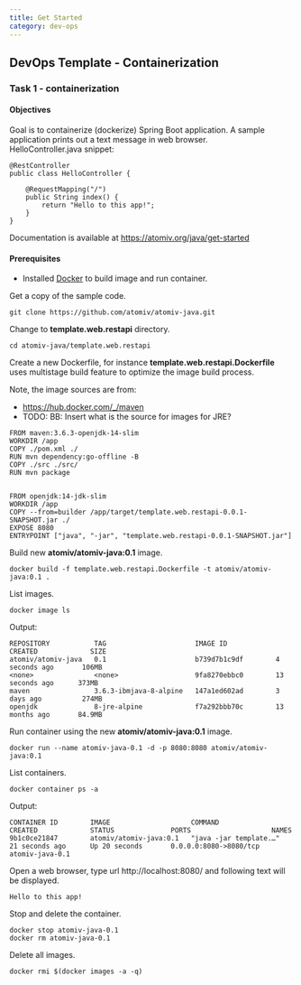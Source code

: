 ```yaml
---
title: Get Started
category: dev-ops
---
```


## DevOps Template - Containerization

### Task 1 - containerization

#### Objectives

Goal is to containerize (dockerize) Spring Boot application. A sample application prints out a text message in web browser.  
HelloController.java snippet:
```
@RestController
public class HelloController {

	@RequestMapping("/")
	public String index() {
		return "Hello to this app!";
	}
}
```
Documentation is available at https://atomiv.org/java/get-started

#### Prerequisites

* Installed [Docker](https://docs.docker.com/get-docker/) to build image and run container.
  
Get a copy of the sample code.
```
git clone https://github.com/atomiv/atomiv-java.git
```
  
Change to **template.web.restapi** directory.
```
cd atomiv-java/template.web.restapi
```

Create a new Dockerfile, for instance **template.web.restapi.Dockerfile** uses multistage build feature to optimize the image build process. 

Note, the image sources are from:
* https://hub.docker.com/_/maven
* TODO: BB: Insert what is the source for images for JRE?

```
FROM maven:3.6.3-openjdk-14-slim
WORKDIR /app
COPY ./pom.xml ./
RUN mvn dependency:go-offline -B
COPY ./src ./src/
RUN mvn package


FROM openjdk:14-jdk-slim
WORKDIR /app
COPY --from=builder /app/target/template.web.restapi-0.0.1-SNAPSHOT.jar ./
EXPOSE 8080
ENTRYPOINT ["java", "-jar", "template.web.restapi-0.0.1-SNAPSHOT.jar"]
```
  
Build new **atomiv/atomiv-java:0.1** image.
```
docker build -f template.web.restapi.Dockerfile -t atomiv/atomiv-java:0.1 .
```
  
List images.
```
docker image ls
```
Output:
```
REPOSITORY           TAG                      IMAGE ID            CREATED             SIZE
atomiv/atomiv-java   0.1                      b739d7b1c9df        4 seconds ago       106MB
<none>               <none>                   9fa8270ebbc0        13 seconds ago      373MB
maven                3.6.3-ibmjava-8-alpine   147a1ed602ad        3 days ago          274MB
openjdk              8-jre-alpine             f7a292bbb70c        13 months ago       84.9MB
```
  
Run container using the new **atomiv/atomiv-java:0.1** image.
```
docker run --name atomiv-java-0.1 -d -p 8080:8080 atomiv/atomiv-java:0.1
```
  
List containers.
```
docker container ps -a
```
Output:
```
CONTAINER ID        IMAGE                    COMMAND                  CREATED             STATUS              PORTS                    NAMES
9b1c0ce21847        atomiv/atomiv-java:0.1   "java -jar template.…"   21 seconds ago      Up 20 seconds       0.0.0.0:8080->8080/tcp   atomiv-java-0.1
```
  
Open a web browser, type url http://localhost:8080/ and following text will be displayed.
```
Hello to this app!
```
  
Stop and delete the container.
```
docker stop atomiv-java-0.1  
docker rm atomiv-java-0.1
```

Delete all images.
```
docker rmi $(docker images -a -q)
```

<!--

FUTURE: when committing, automate the whole process



TODO: VC CHECK: initially laptop, then virtual machine on server  for long term


Demo -> laptop -> screencast recording (VC)


-->
